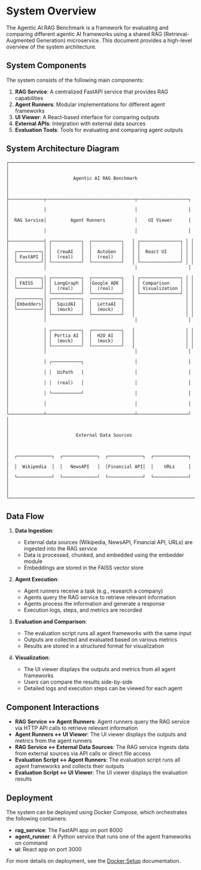 # System Overview

The Agentic AI RAG Benchmark is a framework for evaluating and comparing different agentic AI frameworks using a shared RAG (Retrieval-Augmented Generation) microservice. This document provides a high-level overview of the system architecture.

## System Components

The system consists of the following main components:

1. **RAG Service**: A centralized FastAPI service that provides RAG capabilities
2. **Agent Runners**: Modular implementations for different agent frameworks
3. **UI Viewer**: A React-based interface for comparing outputs
4. **External APIs**: Integration with external data sources
5. **Evaluation Tools**: Tools for evaluating and comparing agent outputs

## System Architecture Diagram

```
┌─────────────────────────────────────────────────────────────────────┐
│                                                                     │
│                        Agentic AI RAG Benchmark                     │
│                                                                     │
├─────────────┬─────────────────────────────────┬───────────────────┐ │
│             │                                 │                   │ │
│  RAG Service│         Agent Runners           │    UI Viewer      │ │
│             │                                 │                   │ │
├─────────────┤ ┌───────────┐  ┌───────────┐   │ ┌───────────────┐ │ │
│             │ │           │  │           │   │ │               │ │ │
│  ┌─────────┐│ │  CrewAI   │  │  AutoGen  │   │ │  React UI     │ │ │
│  │ FastAPI ││ │  (real)   │  │  (real)   │   │ │               │ │ │
│  └─────────┘│ └───────────┘  └───────────┘   │ └───────────────┘ │ │
│             │                                 │                   │ │
│  ┌─────────┐│ ┌───────────┐  ┌───────────┐   │ ┌───────────────┐ │ │
│  │ FAISS   ││ │ LangGraph │  │Google ADK │   │ │ Comparison    │ │ │
│  └─────────┘│ │  (real)   │  │  (real)   │   │ │ Visualization │ │ │
│             │ └───────────┘  └───────────┘   │ └───────────────┘ │ │
│  ┌─────────┐│ ┌───────────┐  ┌───────────┐   │                   │ │
│  │Embedders││ │  SquidAI  │  │  LettaAI  │   │                   │ │
│  └─────────┘│ │  (mock)   │  │  (mock)   │   │                   │ │
│             │ └───────────┘  └───────────┘   │                   │ │
│             │                                 │                   │ │
│             │ ┌───────────┐  ┌───────────┐   │                   │ │
│             │ │ Portia AI │  │  H2O AI   │   │                   │ │
│             │ │  (mock)   │  │  (mock)   │   │                   │ │
│             │ └───────────┘  └───────────┘   │                   │ │
│             │                                 │                   │ │
│             │ ┌───────────┐                   │                   │ │
│             │ │  UiPath   │                   │                   │ │
│             │ │  (real)   │                   │                   │ │
│             │ └───────────┘                   │                   │ │
│             │                                 │                   │ │
└─────────────┴─────────────────────────────────┴───────────────────┘ │
│                                                                     │
│                         External Data Sources                       │
│                                                                     │
│  ┌─────────────┐  ┌─────────────┐  ┌─────────────┐  ┌─────────────┐ │
│  │  Wikipedia  │  │   NewsAPI   │  │Financial API│  │    URLs     │ │
│  └─────────────┘  └─────────────┘  └─────────────┘  └─────────────┘ │
│                                                                     │
└─────────────────────────────────────────────────────────────────────┘
```

## Data Flow

1. **Data Ingestion**:
   - External data sources (Wikipedia, NewsAPI, Financial API, URLs) are ingested into the RAG service
   - Data is processed, chunked, and embedded using the embedder module
   - Embeddings are stored in the FAISS vector store

2. **Agent Execution**:
   - Agent runners receive a task (e.g., research a company)
   - Agents query the RAG service to retrieve relevant information
   - Agents process the information and generate a response
   - Execution logs, steps, and metrics are recorded

3. **Evaluation and Comparison**:
   - The evaluation script runs all agent frameworks with the same input
   - Outputs are collected and evaluated based on various metrics
   - Results are stored in a structured format for visualization

4. **Visualization**:
   - The UI viewer displays the outputs and metrics from all agent frameworks
   - Users can compare the results side-by-side
   - Detailed logs and execution steps can be viewed for each agent

## Component Interactions

- **RAG Service ↔ Agent Runners**: Agent runners query the RAG service via HTTP API calls to retrieve relevant information
- **Agent Runners ↔ UI Viewer**: The UI viewer displays the outputs and metrics from the agent runners
- **RAG Service ↔ External Data Sources**: The RAG service ingests data from external sources via API calls or direct file access
- **Evaluation Script ↔ Agent Runners**: The evaluation script runs all agent frameworks and collects their outputs
- **Evaluation Script ↔ UI Viewer**: The UI viewer displays the evaluation results

## Deployment

The system can be deployed using Docker Compose, which orchestrates the following containers:

- **rag_service**: The FastAPI app on port 8000
- **agent_runner**: A Python service that runs one of the agent frameworks on command
- **ui**: React app on port 3000

For more details on deployment, see the [Docker Setup](../setup/docker_setup.md) documentation.

